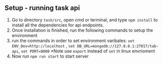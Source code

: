 ## Setup - running task api 

1. Go to directory `task/src`, open cmd or terminal, and type  `npm install` to install all the dependencies for api endpoints.
2.  Once installation is finished, run the following commands to setup the environment
3. run the commands in order to set environment varibales: `set ENV_Dev=http://localhost` , `set DB_URL=mongodb://127.0.0.1:27017/tab-api`, `set PORT=8000` 
*Note use `export` instead of `set` in linux envrioment
4. Now run `npm run start` to start server 